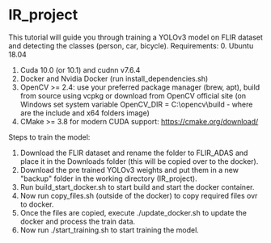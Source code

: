 # IR_project

This tutorial will guide you through training a YOLOv3 model on FLIR dataset and detecting the classes (person, car, bicycle).
Requirements:
0. Ubuntu 18.04
1. Cuda 10.0 (or 10.1) and cudnn v7.6.4
2. Docker and Nvidia Docker (run install_dependencies.sh)
3. OpenCV >= 2.4: use your preferred package manager (brew, apt), build from source using vcpkg or download from OpenCV official site (on Windows set system variable OpenCV_DIR = C:\opencv\build - where are the include and x64 folders image)
4. CMake >= 3.8 for modern CUDA support: https://cmake.org/download/

Steps to train the model:
1. Download the FLIR dataset and rename the folder to FLIR_ADAS and place it in the Downloads folder (this will be copied over to the docker).
2. Download the pre trained YOLOv3 weights and put them in a new "backup" folder in the working directory (IR_project).
3. Run build_start_docker.sh to start build and start the docker container.
4. Now run copy_files.sh (outside of the docker) to copy required files ovr to docker.
5. Once the files are copied, execute ./update_docker.sh to update the docker and process the train data.
6. Now run ./start_training.sh to start training the model.
